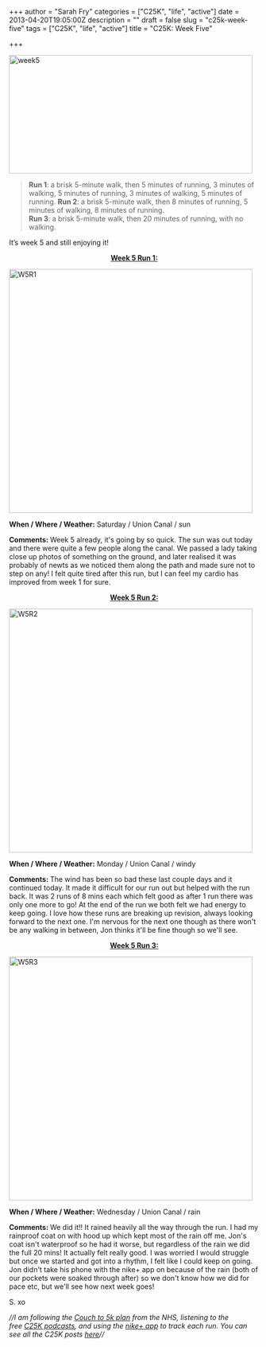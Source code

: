 +++
author = "Sarah Fry"
categories = ["C25K", "life", "active"]
date = 2013-04-20T19:05:00Z
description = ""
draft = false
slug = "c25k-week-five"
tags = ["C25K", "life", "active"]
title = "C25K: Week Five"

+++


<a href="https://yayfryday.com/images/2013/04/week5.jpg"><img class="alignnone size-full wp-image-1700" alt="week5" src="https://yayfryday.com/images/2013/04/week5.jpg" width="490" height="238" /></a>

> <strong>Run 1</strong>: a brisk 5-minute walk, then 5 minutes of running, 3 minutes of walking, 5 minutes of running, 3 minutes of walking, 5 minutes of running.	
<strong>Run 2</strong>: a brisk 5-minute walk, then 8 minutes of running, 5 minutes of walking, 8 minutes of running.	
<strong>Run 3</strong>: a brisk 5-minute walk, then 20 minutes of running, with no walking.

It’s week 5 and still enjoying it!
<p style="text-align: center;"><span style="text-decoration: underline;"><strong>Week 5 Run 1:</strong></span></p>
<a href="https://yayfryday.com/images/2013/04/W5R1ib.jpg"><img class="alignnone size-full wp-image-1687" alt="W5R1" src="https://yayfryday.com/images/2013/04/W5R1ib.jpg" width="490" height="490" /></a>

<strong>When / Where / Weather:</strong> Saturday / Union Canal / sun

<strong>Comments: </strong>Week 5 already, it's going by so quick. The sun was out today and there were quite a few people along the canal. We passed a lady taking close up photos of something on the ground, and later realised it was probably of newts as we noticed them along the path and made sure not to step on any! I felt quite tired after this run, but I can feel my cardio has improved from week 1 for sure.
<p style="text-align: center;"><span style="text-decoration: underline;"><strong>Week 5 Run 2:</strong></span></p>
<a href="https://yayfryday.com/images/2013/04/W5R2ib.jpg"><img class="alignnone size-full wp-image-1696" alt="W5R2" src="https://yayfryday.com/images/2013/04/W5R2ib.jpg" width="490" height="490" /></a>

<strong>When / Where / Weather:</strong> Monday / Union Canal / windy

<strong>Comments: </strong>The wind has been so bad these last couple days and it continued today. It made it difficult for our run out but helped with the run back. It was 2 runs of 8 mins each which felt good as after 1 run there was only one more to go! At the end of the run we both felt we had energy to keep going. I love how these runs are breaking up revision, always looking forward to the next one. I'm nervous for the next one though as there won't be any walking in between, Jon thinks it'll be fine though so we'll see.
<p style="text-align: center;"><span style="text-decoration: underline;"><strong>Week 5 Run 3:</strong></span></p>
<a href="https://yayfryday.com/images/2013/04/W5R3ib.jpg"><img class="alignnone size-full wp-image-1701" alt="W5R3" src="https://yayfryday.com/images/2013/04/W5R3ib.jpg" width="490" height="490" /></a>

<strong>When / Where / Weather:</strong> Wednesday / Union Canal / rain

<strong>Comments: </strong>We did it!! It rained heavily all the way through the run. I had my rainproof coat on with hood up which kept most of the rain off me. Jon's coat isn't waterproof so he had it worse, but regardless of the rain we did the full 20 mins! It actually felt really good. I was worried I would struggle but once we started and got into a rhythm, I felt like I could keep on going. Jon didn't take his phone with the nike+ app on because of the rain (both of our pockets were soaked through after) so we don't know how we did for pace etc, but we'll see how next week goes!

S. xo

<em>//I am following the <a href="http://www.nhs.uk/LiveWell/c25k/Pages/couch-to-5k.aspx" target="_blank">Couch to 5k plan</a> from the NHS, listening <em>to the free <a href="http://www.nhs.uk/Tools/Pages/couch-5K-running-plan.aspx" target="_blank">C25K podcasts</a>, and </em>using the <a href="http://nikeplus.nike.com/plus/products/gps_app/" target="_blank">nike+ app</a> to track each run. You can see all the C25K posts <a href="http://sweetaspi.co.uk/tag/C25K/" target="_blank">here</a>//</em>

